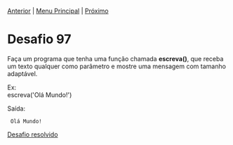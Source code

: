 [Anterior](Desafio096.md) | [Menu Principal](/README.md/) | [Próximo](Desafio098.md)  

# Desafio 97  
  
Faça um programa que tenha uma função chamada **escreva()**, que receba um texto qualquer como parâmetro e mostre uma mensagem com tamanho adaptável.  
  
Ex:  
escreva('Olá Mundo!')  

Saída:  
~~~~~~~~~~~~
 Olá Mundo!
~~~~~~~~~~~~

[Desafio resolvido](/Desafios/desafio097.py/)